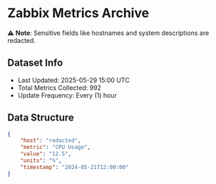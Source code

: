 # Zabbix Metrics Archive

⚠️ **Note**: Sensitive fields like hostnames and system descriptions are redacted.

## Dataset Info
- Last Updated: 2025-05-29 15:00 UTC
- Total Metrics Collected: 992
- Update Frequency: Every (1) hour

## Data Structure
```json
{
    "host": "redacted",
    "metric": "CPU Usage",
    "value": "12.5",
    "units": "%",
    "timestamp": "2024-05-21T12:00:00"
}
```
